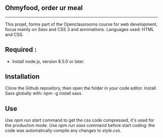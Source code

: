 ## Ohmyfood, order ur meal
***
This projet, forms part of the Openclassrooms course for web development, focus mainly on Sass and CSS 3 and annimations.
Languages used: HTML and CSS.
## Required :

* Install node.js, version 8.5.0 or later.

## Installation

Clone the Github repository, then open the folder in your code editor.
Install Sass globally with: npm -g install sass.

## Use

Use *npm run start* command to get the css code compressed, it's used for the production mode.
Use *npm run sass* command before start coding: the code was automatically compile any changes to *style.css*.



